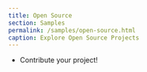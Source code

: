 ```yaml
---
title: Open Source
section: Samples
permalink: /samples/open-source.html
caption: Explore Open Source Projects
---
```


* Contribute your project!
